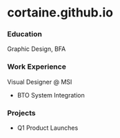 # cortaine.github.io

### Education
Graphic Design, BFA

### Work Experience
Visual Designer @ MSI
- BTO System Integration

### Projects
- Q1 Product Launches
